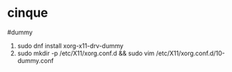 # cinque

#dummy
1) sudo dnf install xorg-x11-drv-dummy
2) sudo mkdir -p /etc/X11/xorg.conf.d && sudo vim /etc/X11/xorg.conf.d/10-dummy.conf

